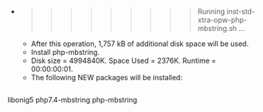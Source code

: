 * >>>>>>>>> Running inst-std-xtra-opw-php-mbstring.sh ...
  * After this operation, 1,757 kB of additional disk space will be used.
  * Install php-mbstring.
  * Disk size = 4994840K. Space Used = 2376K. Runtime = 00:00:00:01.
  * The following NEW packages will be installed:
  ```bash
libonig5 php7.4-mbstring php-mbstring
  ```
